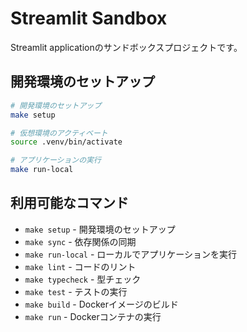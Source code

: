 # Streamlit Sandbox

Streamlit applicationのサンドボックスプロジェクトです。

## 開発環境のセットアップ

```bash
# 開発環境のセットアップ
make setup

# 仮想環境のアクティベート
source .venv/bin/activate

# アプリケーションの実行
make run-local
```

## 利用可能なコマンド

- `make setup` - 開発環境のセットアップ
- `make sync` - 依存関係の同期
- `make run-local` - ローカルでアプリケーションを実行
- `make lint` - コードのリント
- `make typecheck` - 型チェック
- `make test` - テストの実行
- `make build` - Dockerイメージのビルド
- `make run` - Dockerコンテナの実行
